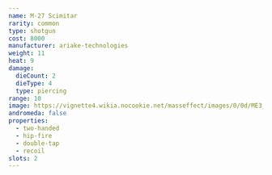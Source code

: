 ```yaml
---
name: M-27 Scimitar
rarity: common
type: shotgun
cost: 8000
manufacturer: ariake-technologies
weight: 11
heat: 9
damage:
  dieCount: 2
  dieType: 4
  type: piercing
range: 10
image: https://vignette4.wikia.nocookie.net/masseffect/images/0/0d/ME3_Scimitar_Shotgun.png/revision/latest?cb=20120317200715
andromeda: false
properties:
  - two-handed
  - hip-fire
  - double-tap
  - recoil
slots: 2
---
```

